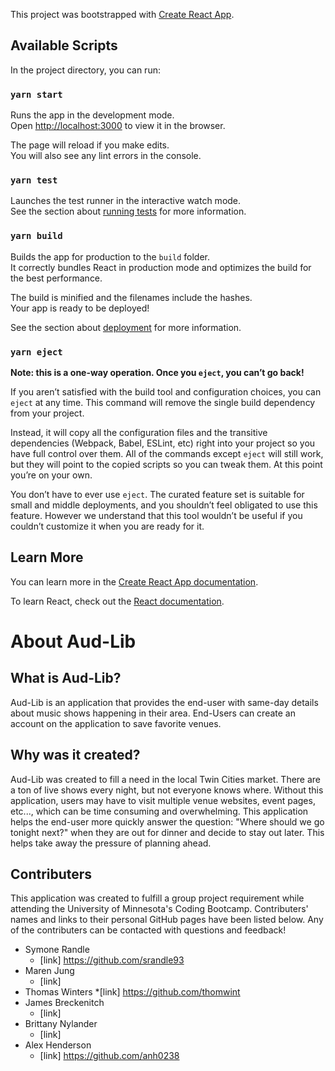 This project was bootstrapped with [Create React App](https://github.com/facebook/create-react-app).

## Available Scripts

In the project directory, you can run:

### `yarn start`

Runs the app in the development mode.<br>
Open [http://localhost:3000](http://localhost:3000) to view it in the browser.

The page will reload if you make edits.<br>
You will also see any lint errors in the console.

### `yarn test`

Launches the test runner in the interactive watch mode.<br>
See the section about [running tests](https://facebook.github.io/create-react-app/docs/running-tests) for more information.

### `yarn build`

Builds the app for production to the `build` folder.<br>
It correctly bundles React in production mode and optimizes the build for the best performance.

The build is minified and the filenames include the hashes.<br>
Your app is ready to be deployed!

See the section about [deployment](https://facebook.github.io/create-react-app/docs/deployment) for more information.

### `yarn eject`

**Note: this is a one-way operation. Once you `eject`, you can’t go back!**

If you aren’t satisfied with the build tool and configuration choices, you can `eject` at any time. This command will remove the single build dependency from your project.

Instead, it will copy all the configuration files and the transitive dependencies (Webpack, Babel, ESLint, etc) right into your project so you have full control over them. All of the commands except `eject` will still work, but they will point to the copied scripts so you can tweak them. At this point you’re on your own.

You don’t have to ever use `eject`. The curated feature set is suitable for small and middle deployments, and you shouldn’t feel obligated to use this feature. However we understand that this tool wouldn’t be useful if you couldn’t customize it when you are ready for it.

## Learn More

You can learn more in the [Create React App documentation](https://facebook.github.io/create-react-app/docs/getting-started).

To learn React, check out the [React documentation](https://reactjs.org/).



About Aud-Lib
=============

## What is Aud-Lib?

Aud-Lib is an application that provides the end-user with same-day details about music shows happening in their area. End-Users can create an account on the application to save favorite venues.

## Why was it created?

Aud-Lib was created to fill a need in the local Twin Cities market. There are a ton of live shows every night, but not everyone knows where. Without this application, users may have to visit multiple venue websites, event pages, etc..., which can be time consuming and overwhelming. This application helps the end-user more quickly answer the question: "Where should we go tonight next?" when they are out for dinner and decide to stay out later. This helps take away the pressure of planning ahead. 

## Contributers

This application was created to fulfill a group project requirement while attending the University of Minnesota's Coding Bootcamp. Contributers' names and links to their personal GitHub pages have been listed below. Any of the contributers can be contacted with questions and feedback!

* Symone Randle
    * [link] https://github.com/srandle93
* Maren Jung
    * [link]
* Thomas Winters
    *[link] https://github.com/thomwint
* James Breckenitch
    * [link] 
* Brittany Nylander
    * [link]
* Alex Henderson
    * [link] https://github.com/anh0238




